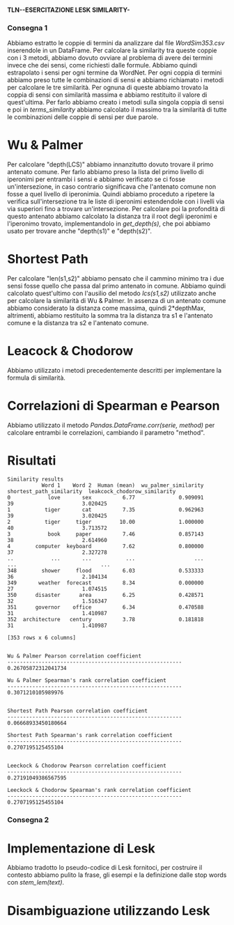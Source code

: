 #### TLN--ESERCITAZIONE LESK SIMILARITY-

### Consegna 1

Abbiamo estratto le coppie di termini da analizzare dal file *WordSim353.csv* inserendole in un DataFrame.
Per calcolare la similarity tra queste coppie con i 3 metodi, abbiamo dovuto ovviare al problema di avere dei termini invece che dei sensi, come richiesti dalle formule. Abbiamo quindi estrapolato i sensi per ogni termine da WordNet. Per ogni coppia di termini abbiamo preso tutte le combinazioni di sensi e abbiamo richiamato i metodi per calcolare le tre similarità. Per ognuna di queste abbiamo trovato la coppia di sensi con similarità massima e abbiamo restituito il valore di quest'ultima.
Per farlo abbiamo creato i metodi sulla singola coppia di sensi e poi in *terms_similarity* abbiamo calcolato il massimo tra la similarità di tutte le combinazioni delle coppie di sensi per due parole.


# Wu & Palmer

Per calcolare "depth(LCS)" abbiamo innanzitutto dovuto trovare il primo antenato comune. Per farlo abbiamo preso la lista del primo livello di iperonimi per entrambi i sensi e abbiamo verificato se ci fosse un'intersezione, in caso contrario significava che l'antenato comune non fosse a quel livello di iperonimia. Quindi abbiamo proceduto a ripetere la verifica sull'intersezione tra le liste di iperonimi estendendole con i livelli via via superiori fino a trovare un'intersezione. Per calcolare poi la profondità di questo antenato abbiamo calcolato la distanza tra il root degli iperonimi e l'iperonimo trovato, implementandolo in *get_depth(s)*, che poi abbiamo usato per trovare anche "depth(s1)" e "depth(s2)".


# Shortest Path

Per calcolare "len(s1,s2)" abbiamo pensato che il cammino minimo tra i due sensi fosse quello che passa dal primo antenato in comune. Abbiamo quindi calcolato quest'ultimo con l'ausilio del metodo *lcs(s1,s2)* utilizzato anche per calcolare la similarità di Wu & Palmer. In assenza di un antenato comune abbiamo considerato la distanza come massima, quindi 2*depthMax, altrimenti, abbiamo restituito la somma tra la distanza tra s1 e l'antenato comune e la distanza tra s2 e l'antenato comune.

# Leacock & Chodorow

Abbiamo utilizzato i metodi precedentemente descritti per implementare la formula di similarità.

# Correlazioni di Spearman e Pearson

Abbiamo utilizzato il metodo *Pandas.DataFrame.corr(serie, method)* per calcolare entrambi le correlazioni, cambiando il parametro "method".

# Risultati

```
Similarity results
           Word 1    Word 2  Human (mean)  wu_palmer_similarity  shortest_path_similarity  leakcock_chodorow_similarity
0            love       sex          6.77              0.909091                        39                      3.020425
1           tiger       cat          7.35              0.962963                        39                      3.020425
2           tiger     tiger         10.00              1.000000                        40                      3.713572
3            book     paper          7.46              0.857143                        38                      2.614960
4        computer  keyboard          7.62              0.800000                        37                      2.327278
..            ...       ...           ...                   ...                       ...                           ...
348        shower     flood          6.03              0.533333                        36                      2.104134
349       weather  forecast          8.34              0.000000                        27                      1.074515
350      disaster      area          6.25              0.428571                        32                      1.516347
351      governor    office          6.34              0.470588                        31                      1.410987
352  architecture   century          3.78              0.181818                        31                      1.410987

[353 rows x 6 columns]


Wu & Palmer Pearson correlation coefficient
--------------------------------------------------------
0.26705872312041734

Wu & Palmer Spearman's rank correlation coefficient
--------------------------------------------------------
0.3071210105989976


Shortest Path Pearson correlation coefficient
--------------------------------------------------------
0.06668933450180664

Shortest Path Spearman's rank correlation coefficient
--------------------------------------------------------
0.2707195125455104


Leeckock & Chodorow Pearson correlation coefficient
--------------------------------------------------------
0.27191049386567595

Leeckock & Chodorow Spearman's rank correlation coefficient
--------------------------------------------------------
0.2707195125455104
```


### Consegna 2

# Implementazione di Lesk 

Abbiamo tradotto lo pseudo-codice di Lesk fornitoci, per costruire il contesto abbiamo pulito la frase, gli esempi e la definizione dalle stop words con *stem_lem(text)*.

# Disambiguazione utilizzando Lesk

